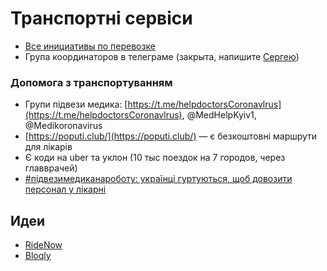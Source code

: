 # Транспортні сервіси

* [Все инициативы по перевозке](https://docs.google.com/spreadsheets/d/1vLV7Rkt4EQxMTqgXS66th4bsdTj--MgZa_heMlfQT-o/edit#gid=0)
* Група координаторов в телеграме \(закрыта, напишите [Сергею](https://t.me/drop_table_password)\)

### Допомога з транспортуванням

* Групи підвези медика:  [https://t.me/helpdoctorsCoronavlrus](https://t.me/helpdoctorsCoronavlrus), @MedHelpKyiv1, @Medikoronavirus
* [https://poputi.club/](https://poputi.club/) — є безкоштовні маршрути для лікарів
* Є коди на uber та уклон \(10 тыс поездок на 7 городов, через главврачей\)
* [\#підвезимедиканароботу: українці гуртуються, щоб довозити персонал у лікарні](https://life.pravda.com.ua/society/2020/03/19/240277/)

## Идеи

* [RideNow](https://casers.org/uploads/solution/files/1/1200/RideNow_%D0%9F%D1%96%D0%B4%D0%B2%D1%96%D0%B7_%D0%BB%D1%96%D0%BA%D0%B0%D1%80%D1%96%D0%B2.pdf)
* [Bloqly](https://casers.org/uploads/solution/files/1/1160/%D0%B3%D0%BE%D1%82%D0%BE%D0%B2%D0%B0_%D1%81%D1%85%D0%B5%D0%BC%D0%BA%D0%B0.png)

